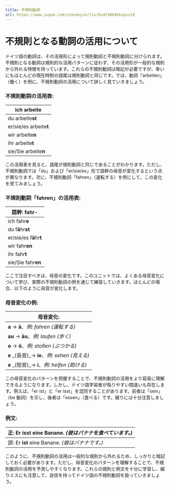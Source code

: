 ```yaml
---
title: 不規則動詞
url: https://www.yuque.com/stevenyin/liv/bv4l9069kkiqss19
---
```

# **不規則となる動詞の活用について**

ドイツ語の動詞は、その活用形によって規則動詞と不規則動詞に分けられます。不規則となる動詞は規則的な活用パターンに従わず、その活用形が一般的な規則から外れる特徴を持っています。これらの不規則動詞は暗記が必要ですが、幸いにもほとんどの現在時制の語尾は規則動詞と同じです。では、動詞「arbeiten」（働く）を例に、不規則動詞の活用について詳しく見ていきましょう。

### 不規則動詞の活用表:
| ich arbeit**e** |
| --- |
| du arbeite**st** |
| er/sie/es arbeite**t** |
| wir arbeite**n** |
| ihr arbeite**t** |
| sie/Sie arbeite**n** |

この活用表を見ると、語尾が規則動詞と同じであることがわかります。ただし、不規則動詞では「du」および「er/sie/es」形で語幹の母音が変化するという点が異なります。次に、不規則動詞「fahren」（運転する）を例にして、この変化を見てみましょう。

### 不規則動詞「fahren」の活用表:
| **語幹:** fahr- |
| --- |
| ich fahr**e** |
| du f**ä**hr**st** |
| er/sie/es f**ä**hr**t** |
| wir fahr**en** |
| ihr fahr**t** |
| sie/Sie fahr**en** |

ここで注目すべきは、母音の変化です。このユニットでは、よくある母音変化について学び、実際の不規則動詞の例を通じて練習していきます。ほとんどの場合、以下のように母音が変化します。

### 母音変化の例:
| **母音変化:** |
| --- |
| **a** → **ä**、*例: fahren (運転する)* |
| **au** → **äu**、*例: laufen (歩く)* |
| **o** → **ö**、*例: stoßen (ぶつかる)* |
| **e** \_(長音)\_→ **ie**、*例: sehen (見える)* |
| **e** \_(短音)\_→ **i**、*例: helfen (助ける)* |

この母音変化のパターンを把握することで、不規則動詞の活用をより容易に理解できるようになります。しかし、ドイツ語学習者が陥りやすい間違いも存在します。例えば、「er ist」と「er isst」を混同することがあります。前者は「sein」（be 動詞）を示し、後者は「essen」（食べる）です。綴りには十分注意しましょう。

### **例文:**
| 正: Er **isst** eine Banane. *(彼はバナナを食べています。)* |
| --- |
| 誤: Er **ist** eine Banane. *(彼はバナナです。)* |

このように、不規則動詞の活用は一般的な規則から外れるため、しっかりと暗記しておく必要があります。ただし、母音変化のパターンを理解することで、不規則動詞の活用を予測しやすくなります。これらの規則と例文を十分に学習し、綴りミスにも注意して、自信を持ってドイツ語の不規則動詞を扱っていきましょう。
